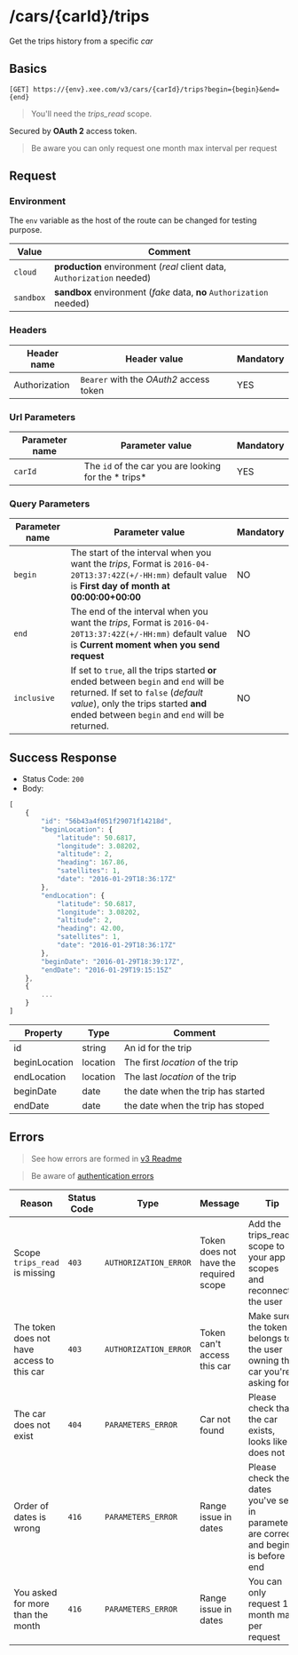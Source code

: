 # /cars/{carId}/trips

Get the trips history from a specific *car*

## Basics

`[GET] https://{env}.xee.com/v3/cars/{carId}/trips?begin={begin}&end={end}`

> You'll need the *trips_read* scope.

Secured by **OAuth 2** access token.

> Be aware you can only request one month max interval per request

## Request

### Environment

The `env` variable as the host of the route can be changed for testing purpose.

|Value|Comment|
|---|---|
|`cloud`|**production** environment (*real* client data, `Authorization` needed)|
|`sandbox`|**sandbox** environment (*fake* data, **no** `Authorization` needed)|

### Headers

|Header name|Header value|Mandatory|
|---|---|---|
|Authorization|`Bearer` with the *OAuth2* access token|YES|

### Url Parameters

|Parameter name|Parameter value|Mandatory|
|---|---|---|
|`carId`|The `id` of the car you are looking for the * trips*|YES|

### Query Parameters

|Parameter name|Parameter value|Mandatory|
|---|---|---|
|`begin`|The start of the interval when you want the *trips*, Format is `2016-04-20T13:37:42Z(+/-HH:mm)` default value is **First day of month at 00:00:00+00:00**|NO|
|`end`|The end of the interval when you want the *trips*, Format is `2016-04-20T13:37:42Z(+/-HH:mm)` default value is **Current moment when you send request**|NO|
|`inclusive`|If set to `true`, all the trips started __or__ ended between `begin` and `end` will be returned. If set to `false` (*default value*), only the trips started __and__ ended between `begin` and `end` will be returned.|NO


## Success Response

- Status Code: `200`
- Body:

```javascript 
[
	{
		"id": "56b43a4f051f29071f14218d",
		"beginLocation": {
			"latitude": 50.6817,
			"longitude": 3.08202,
			"altitude": 2,
			"heading": 167.86,
			"satellites": 1,
			"date": "2016-01-29T18:36:17Z"
		},
		"endLocation": {
			"latitude": 50.6817,
			"longitude": 3.08202,
			"altitude": 2,
			"heading": 42.00,
			"satellites": 1,
			"date": "2016-01-29T18:36:17Z"
		},
		"beginDate": "2016-01-29T18:39:17Z",
		"endDate": "2016-01-29T19:15:15Z"
	},
	{
		...
	}
]
```

|Property|Type|Comment|
|---|---|---|
|id|string|An id for the trip|
|beginLocation|location|The first *location* of the trip|
|endLocation|location|The last *location* of the trip|
|beginDate|date|the date when the trip has started|
|endDate|date|the date when the trip has stoped|

## Errors

> See how errors are formed in [v3 Readme](../README.md)

> Be aware of [authentication errors](../auth/README.md)

|Reason|Status Code|Type|Message|Tip|
|---|---|---|---|---|
|Scope `trips_read` is missing|`403`|`AUTHORIZATION_ERROR`|Token does not have the required scope|Add the trips_read scope to your app scopes and reconnect the user|
|The token does not have access to this car|`403`|`AUTHORIZATION_ERROR`|Token can't access this car|Make sure the token belongs to the user owning the car you're asking for|
|The car does not exist|`404`|`PARAMETERS_ERROR`|Car not found|Please check that the car exists, looks like it does not|
|Order of dates is wrong|`416`|`PARAMETERS_ERROR`|Range issue in dates|Please check the dates you've set in parameters are correct and begin is before end|
|You asked for more than the month|`416`|`PARAMETERS_ERROR`|Range issue in dates|You can only request 1 month max per request|
